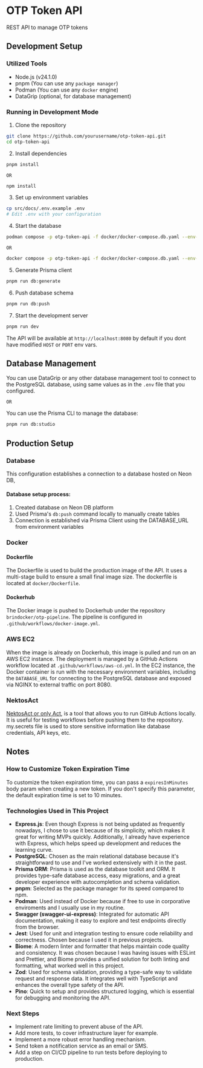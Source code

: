 # OTP Token API

REST API to manage OTP tokens

## Development Setup

### Utilized Tools

- Node.js (v24.1.0)
- pnpm (You can use any `package manager`)
- Podman (You can use any `docker` engine)
- DataGrip (optional, for database management)

### Running in Development Mode

1. Clone the repository

```bash
git clone https://github.com/yourusername/otp-token-api.git
cd otp-token-api
```

2. Install dependencies

```bash
pnpm install
```

`OR`

```bash
npm install
```

3. Set up environment variables

```bash
cp src/docs/.env.example .env
# Edit .env with your configuration
```

4. Start the database

```bash
podman compose -p otp-token-api -f docker/docker-compose.db.yaml --env-file=.env up -d
```

`OR`

```bash
docker compose -p otp-token-api -f docker/docker-compose.db.yaml --env-file=.env up -d
```

5. Generate Prisma client

```bash
pnpm run db:generate
```

6. Push database schema

```bash
pnpm run db:push
```

7. Start the development server

```bash
pnpm run dev
```

The API will be available at `http://localhost:8080` by default if you dont have modified `HOST` or `PORT` env vars.

## Database Management

You can use DataGrip or any other database management tool to connect to the PostgreSQL database, using same values as in the `.env` file that you configured.

`OR`

You can use the Prisma CLI to manage the database:

```bash
pnpm run db:studio
```

## Production Setup

### Database

This configuration establishes a connection to a database hosted on Neon DB,

#### Database setup process:

1.  Created database on Neon DB platform
2.  Used Prisma's `db:push` command locally to manually create tables
3.  Connection is established via Prisma Client using the DATABASE_URL from environment variables

### Docker

#### Dockerfile

The Dockerfile is used to build the production image of the API. It uses a multi-stage build to ensure a small final image size. The dockerfile is located at `docker/Dockerfile`.

#### Dockerhub

The Docker image is pushed to Dockerhub under the repository `brindocker/otp-pipeline`. The pipeline is configured in `.github/workflows/docker-image.yml`.

### AWS EC2

When the image is already on Dockerhub, this image is pulled and run on an AWS EC2 instance. The deployment is managed by a GitHub Actions workflow located at `.github/workflows/aws-cd.yml`. In the EC2 instance, the Docker container is run with the necessary environment variables, including the `DATABASE_URL` for connecting to the PostgreSQL database and exposed via NGINX to external traffic on port 8080.

### NektosAct

[NektosAct or only Act](https://nektosact.com/usage/index.html), is a tool that allows you to run GitHub Actions locally. It is useful for testing workflows before pushing them to the repository.
my.secrets file is used to store sensitive information like database credentials, API keys, etc.

## Notes

### How to Customize Token Expiration Time

To customize the token expiration time, you can pass a `expiresInMinutes` body param when creating a new token. If you don't specify this parameter, the default expiration time is set to 10 minutes.

### Technologies Used in This Project

- **Express.js**: Even though Express is not being updated as frequently nowadays, I chose to use it because of its simplicity, which makes it great for writing MVPs quickly. Additionally, I already have experience with Express, which helps speed up development and reduces the learning curve.
- **PostgreSQL**: Chosen as the main relational database because it's straightforward to use and I've worked extensively with it in the past.
- **Prisma ORM**: Prisma is used as the database toolkit and ORM. It provides type-safe database access, easy migrations, and a great developer experience with autocompletion and schema validation.
- **pnpm**: Selected as the package manager for its speed compared to npm.
- **Podman**: Used instead of Docker because if free to use in corporative enviroments and I usually use in my routine.
- **Swagger (swagger-ui-express)**: Integrated for automatic API documentation, making it easy to explore and test endpoints directly from the browser.
- **Jest**: Used for unit and integration testing to ensure code reliability and correctness. Chosen because I used it in previous projects.
- **Biome**: A modern linter and formatter that helps maintain code quality and consistency. It was chosen because I was having issues with ESLint and Prettier, and Biome provides a unified solution for both linting and formatting, what worked well in this project.
- **Zod**: Used for schema validation, providing a type-safe way to validate request and response data. It integrates well with TypeScript and enhances the overall type safety of the API.
- **Pino**: Quick to setup and provides structured logging, which is essential for debugging and monitoring the API.

### Next Steps

- Implement rate limiting to prevent abuse of the API.
- Add more tests, to cover infrastructure layer for example.
- Implement a more robust error handling mechanism.
- Send token a notification service as an email or SMS.
- Add a step on CI/CD pipeline to run tests before deploying to production.
